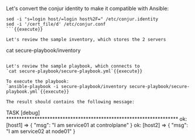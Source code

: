 

Let's convert the conjur identity to make it compatible with Ansible:
```
sed -i "s=login host/=login host%2F=" /etc/conjur.identity
sed -i '/cert_file/d' /etc/conjur.conf
```{{execute}}

Let's review the sample inventory, which stores the 2 servers
```
cat secure-playbook/inventory
```{{execute}}

Let's review the sample playbook, which connects to 
`cat secure-playbook/secure-playbook.yml`{{execute}}

To execute the playbook:
`ansible-playbook -i secure-playbook/inventory secure-playbook/secure-playbook.yml`{{execute}}

The result should contains the following message:
```
TASK [debug] *******************************************************************
ok: [host1] => {
    "msg": "I am  service01 at controlplane"
}
ok: [host2] => {
    "msg": "I am  service02 at node01"
}
```